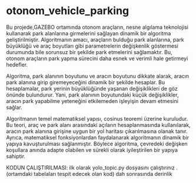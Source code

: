 # otonom_vehicle_parking
Bu projede,GAZEBO ortamında otonom araçların, nesne algılama teknolojisi kullanarak park alanlarına girmelerini sağlayan dinamik bir algoritma geliştirilmiştir. Algoritmanın amacı, araçların bulduğu park alanlarına, park büyüklüğü ve araç boyutları gibi parametrelerin değişkenlik göstermesi durumunda bile sorunsuz bir şekilde park etmelerini sağlamaktır. Bu, otonom araçların park yapma sürecini daha esnek ve verimli hale getirmeyi hedefler.

Algoritma, park alanının boyutunu ve aracın boyutunu dikkate alarak, aracın park alanına girip giremeyeceğini dinamik bir şekilde hesaplar. Bu hesaplamalar, park yerinin büyüklüğünde yaşanan değişiklikleri de göz önünde bulundurur. Yani, park alanının boyutundaki küçük değişiklikler, aracın park yapabilme yeteneğini etkilemeden işleyişin devam etmesini sağlar.

Algoritmanın temel matematiksel yapısı, cosinus teoremi üzerine kuruludur. Bu teori, araç ve park alanı arasındaki açıların hesaplanmasında kullanılarak, aracın park alanına girişine uygun bir yol haritası çıkarılmasına olanak tanır. Ayrıca, matematiksel fonksiyonlardan faydalanarak algoritmanın dinamik bir yapıya kavuşturulması sağlanmıştır. Böylece algoritma, çevredeki değişken koşullara anında adapte olabilen ve sürekli olarak iyileştirilen bir yapıya sahiptir.

KODUN ÇALIŞTIRILMASI:
ilk olarak yolo_topic.py  dosyasını çalıştırınız . (ortamdaki tabelaları tespit edecek olan kod)
dah sonrasında derinlik 

